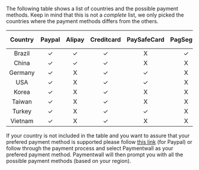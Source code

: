 
The following table shows a list of countries and the possible payment methods. Keep in mind that this is not a *complete* list, we only picked the countries where the payment methods differs from the others.

| Country| Paypal| Alipay| Creditcard| PaySafeCard| PagSeguro| Mobiamo|Boleto Bancário| Sofort Überweisung
|:-:|:-:|:-:|:-:|:-:|:-:|:-:|:-:|:-:|
|Brazil|✓|✓|✓|X|✓|✓|✓|X|
|China|✓|✓| ✓|X|X|X|X|X|
|Germany|✓|X|✓|✓|X|✓|X|✓|
|USA|✓|X|✓|✓|X|X|X|X|
|Korea|✓|X|✓|X|X|✓|X|X|
|Taiwan|✓|X|✓|X|X|✓|X|X||
|Turkey|✓|X|✓|✓|X|✓|X|X|
|Vietnam|✓|X|✓|X|X|✓|X|X|

If your country is not included in the table and you want to assure that your prefered payment method is supported please follow [this link](https://www.paypal.com/webapps/mpp/country-worldwide) (for Paypal) or follow through the payment process and select Paymentwall as your prefered payment method. Paymentwall will then prompt you with all the possible payment methods (based on your region).
